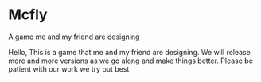 # Mcfly
A game me and my friend are designing

Hello, This is a game that me and my friend are designing. We will release more and more versions as we go along and make things better. Please be patient with our work
we try out best
